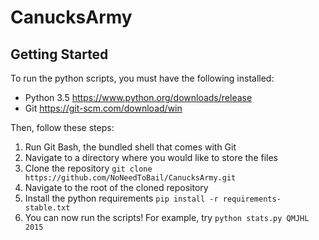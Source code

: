 # CanucksArmy

## Getting Started

To run the python scripts, you must have the following installed:

- Python 3.5 https://www.python.org/downloads/release
- Git https://git-scm.com/download/win

Then, follow these steps:

1. Run Git Bash, the bundled shell that comes with Git
2. Navigate to a directory where you would like to store the files
3. Clone the repository `git clone https://github.com/NoNeedToBail/CanucksArmy.git`
4. Navigate to the root of the cloned repository
5. Install the python requirements `pip install -r requirements-stable.txt`
6. You can now run the scripts! For example, try `python stats.py QMJHL 2015`
